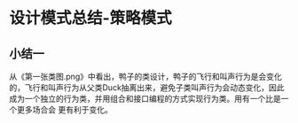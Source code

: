 # 设计模式总结-策略模式

## 小结一
从《第一张类图.png》中看出，鸭子的类设计，鸭子的飞行和叫声行为是会变化的，飞行和叫声行为从父类Duck抽离出来，避免子类叫声行为会动态变化，因此成为一个独立的行为类，并用组合和接口编程的方式实现行为类。用有一个比是一个更多场合会
更有利于变化。
